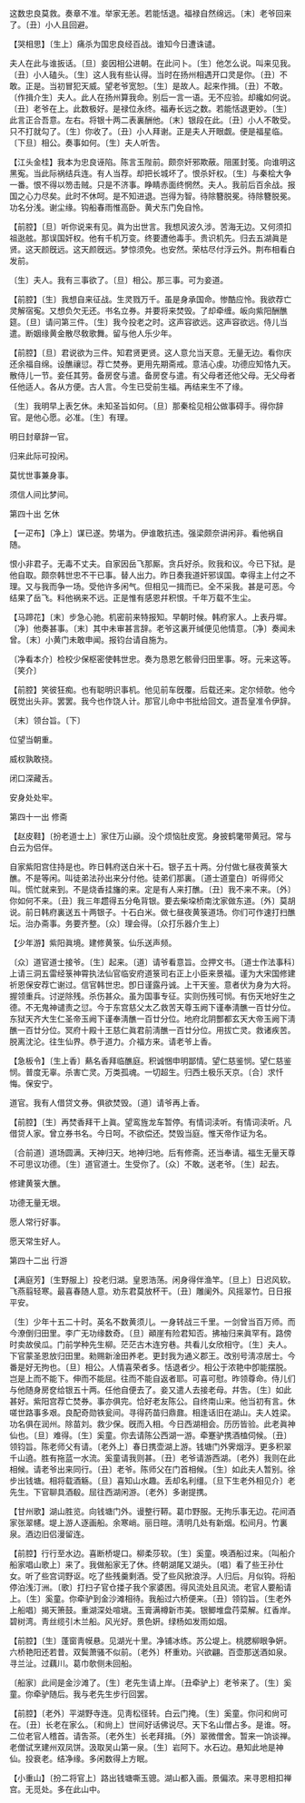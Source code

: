 <!-- { "loadSidebar": true } -->
这数忠良莫救。奏章不准。举家无恙。若能恬退。福禄自然绵远。〔末〕老爷回来了。〔丑〕小人且回避。 

【哭相思】〔生上〕痛杀为国忠良经百战。谁知今日遭诛谴。

夫人在此与谁扳话。〔旦〕妾因相公进朝。在此问卜。〔生〕他怎么说。叫来见我。〔丑〕小人磕头。〔生〕这人我有些认得。当时在扬州相遇开口灵是你。〔丑〕不敢。正是。当初冒犯天威。望老爷宽恕。〔生〕是故人。起来作揖。〔丑〕不敢。〔作揖介生〕夫人。此人在扬州算我命。别后一言一语。无不应验。却纔如何说。〔丑〕老爷在上。此数极好。是禄位永终。福寿长远之数。若能恬退更妙。〔生〕此言正合吾意。左右。将银十两二表裏酬他。〔末〕银段在此。〔丑〕小人不敢受。只不打就勾了。〔生〕你收了。〔丑〕小人拜谢。正是夫人开眼觑。便是福星临。〔下旦〕相公。奏事如何。〔生〕夫人听吿。 

【江头金桂】我本为忠良诬陷。陈言玉陛前。颇奈奸邪欺蔽。阻匿封笺。向谁明这黑寃。当此际祸结兵连。有人当荐。却把长城坏了。恨杀奸权。〔生〕与秦桧大争一番。恨不得以笏击贼。只是不济事。睁睛赤面终惘然。夫人。我前后百余战。报国之心力尽矣。此时不休呵。是不知进退。岂得为智。待除簪脱冕。待除簪脱冕。功名分浅。谢尘缘。钩船春雨惟高卧。黄犬东门免自怜。

【前腔】〔旦〕听你说来有见。眞为出世言。我想风波久涉。苦海无边。又何须扣祖逖舷。那误国奸权。他有千机万变。终要遭他毒手。贵识机先。归去五湖眞是贤。这天颜旣远。这天颜旣远。梦惊须免。也安然。荣枯尽付浮云外。荆布相看白发前。

〔生〕夫人。我有三事欲了。〔旦〕相公。那三事。可为妾道。 

【前腔】〔生〕我想自来征战。生灵戮万千。虽是身承国命。惨酷应怜。我欲荐亡灵解宿寃。又想负欠无还。书名立券。并要将来焚毁。了却牵缠。皈向紫阳酬醮筵。〔旦〕请问第三件。〔生〕我今投老之时。这声容欲远。这声容欲远。侍儿当遣。断姻缘黄金散尽敎歌舞。留与他人乐少年。

【前腔】〔旦〕君说欲为三件。知君贤更贤。这人意允当天意。无量无边。看你庆还余福自绵。设醮禳愆。荐亡焚券。更用先期斋戒。意洁心虔。功德应知恪九天。散侍儿一节。妾任其劳。备房奁与遣。备房奁与遣。有父母者还他父母。无父母者任他适人。各从方便。古人言。今生已受前生福。再结来生不了缘。

〔生〕我明早上表乞休。未知圣旨如何。〔旦〕那秦桧见相公做事碍手。得你辞官。是他心愿。必准。〔生〕有理。 

明日封章辞一官。



归来此际可投闲。

莫忧世事兼身事。



须信人间比梦间。 

第四十出
乞休

【一疋布】〔净上〕谋已遂。势堪为。伊谁敢抗违。强梁颇奈讲闲非。看他祸自随。

恨小非君子。无毒不丈夫。自家因岳飞那厮。贪兵好杀。败我和议。今已下狱。是他自取。颇奈韩世忠不干已事。替人出力。昨日奏我道奸邪误国。幸得主上付之不理。又与我而争一场。受他许多闲气。但相见一揖而已。全不采我。甚是可恶。今结果了岳飞。料他祸来不远。正是惟有感恩幷积恨。千年万载不生尘。 

【马蹄花】〔末〕步急心驰。机密前来特报知。早朝时候。韩府家人。上表丹墀。〔净〕他奏甚事。〔末〕其中未审甚言辞。老爷这裏开缄便见他情意。〔净〕奏闻未曾。〔末〕小黄门未敢申闻。报钧台请自施为。

〔净看本介〕检校少保枢密使韩世忠。奏为恳恩乞骸骨归田里事。呀。元来这等。〔笑介〕 

【前腔】笑彼狂痴。也有聪明识事机。他见前车旣覆。后载还来。定尔倾欹。他今旣觉出头非。罢罢。我今也作饶人计。那官儿命中书批给回文。道吾皇准令伊辞。

〔末〕领台旨。〔下〕 

位望当朝重。



威权孰敢挠。

闭口深藏舌。



安身处处牢。 

第四十一出
修斋

【赵皮鞋】〔扮老道士上〕家住万山巓。没个烦恼肚皮宽。身披鹤氅带黄冠。常与白云为侣伴。

自家紫阳宫住持是也。昨日韩府送白米十石。银子五十两。分付做七昼夜黄箓大醮。不是等闲。叫徒弟法孙出来分付他。徒弟们那裏。〔道士道童白〕听得师父叫。慌忙就来到。不是烧香挂旛的来。定是有人来打醮。〔丑〕我不来不来。〔外〕你如何不来。〔丑〕我三年趱得五分龟背银。要去柴垜桥南沈家做东道。〔外〕莫胡说。前日韩府裏送五十两银子。十石白米。做七昼夜黄箓道场。你们可作速打扫醮坛。治办斋事。务要齐整。〔众〕理会得。〔众打乐器介生上〕 

【少年游】紫阳眞境。建修黄箓。仙乐送声频。

〔众〕道官道士接爷。〔生〕起来。〔道〕请爷看意旨。佥押文书。〔道士作法事科〕上请三洞五雷经箓神霄执法仙官临安府道箓司右正上小臣来景福。谨为大宋国修建祈恩保安荐亡谢过。信官韩世忠。卽日谨露丹诚。上干天鉴。意者伏为身为大将。握领重兵。讨逆除残。杀伤甚众。虽为国事专征。实则伤残可悯。有伤天地好生之德。不无鬼神谴责之愆。今于东宫慈父太乙救苦天尊玉阙下谨奉淸醮一百廿分位。东狱天齐大生仁圣帝玉阙下谨奉淸醮一百廿分位。地府北阴酆都玄天大帝玉阙下淸醮一百廿分位。冥府十殿十王慈仁眞君前淸醮一百廿分位。用拔亡灵。救诸疾苦。脱离沈沦。往生仙界。恭于道力。介福方来。请老爷上香。 

【急板令】〔生上香〕爇名香拜临醮庭。积诚悃申明鄙情。望仁慈鉴悯。望仁慈鉴悯。普度无辜。杀害亡灵。万类孤魂。一切超生。归西土极乐天京。〔合〕求忏悔。保安宁。

道官。我有人借贷文券。俱欲焚毁。〔道〕请爷再上香。 

【前腔】〔生〕再焚香拜干上眞。望鸾旌龙车暂停。有情词渎听。有情词渎听。凡借贷人家。曾立券书名。今日呵。不欲偿还。焚毁当庭。惟天帝作证为名。

〔合前道〕道场圆满。天神归天。地神归地。后有修斋。还当奉请。福生无量天尊不可思议功德。〔生〕道官道士。生受你了。〔众〕不敢。送老爷。〔生〕起去。 

修建黄箓大醮。



功德无量无垠。

愿人常行好事。



愿天常生好人。 

第四十二出
行游

【满庭芳】〔生野服上〕投老归湖。皇恩浩荡。闲身得伴渔竿。〔旦上〕日迟风软。飞燕翦轻寒。最喜春随人意。劝东君莫放杯干。〔丑〕雕阑外。风摇翠竹。日日报平安。

〔生〕少年十五二十时。英名不数黄须儿。一身转战三千里。一剑曾当百万师。而今潦倒归田里。李广无功缘数奇。〔旦〕顚崖有险君知否。拂袖归来眞罕有。路傍时卖故侯瓜。门前学种先生柳。茫茫古木连穷巷。共看儿女欣相守。〔生〕夫人。下官蒙圣恩放归田里。勑赐新淦田养老。更封我为通义郡王。改别号淸凉居士。今番是好无拘也。〔旦〕相公。人情喜荣者多。恬退者少。相公于浓艳中卽能摆脱。岂是上而不能下。伸而不能屈。往而不能自返者耶。可喜可慰。昨领尊命。侍儿们与他随身房奁给银五十两。任他自便去了。妾又遣人去接老母。幷吿。〔生〕如此甚好。紫阳宫荐亡焚券。事亦俱完。恰好老友陈公。自终南山来。他当初有言。休嗟世路事多艰。良配奇勋铁瓮间。寻得药苗归鼎鼐。相逢话旧在湖山。夫人姓梁。功名俱在润州。除苗刘。救少保。旣而入相。今日西湖相会。历历皆验。此老眞神仙也。〔旦〕难得。〔生〕奚童。你去请陈公西湖一游。牵蹇驴携酒榼伺候。〔丑〕领钧旨。陈老师父有请。〔老外上〕春日携壶湖上游。钱塘门外霁烟浮。更多积翠千山遶。胜有拖蓝一水流。奚童请我则甚。〔丑〕老爷请游西湖。〔老外〕我则在此相候。请老爷出来同行。〔丑〕老爷。陈师父在门首相候。〔生〕如此夫人暂别。徐步出钱塘。相将载酒觞。〔旦〕喜知山水趣。丢却名利缰。〔旦下生老外相见介〕老先生。下官聊具酒殽。屈往西湖闲游。〔老外〕多谢提携。 

【甘州歌】湖山胜览。向钱塘门外。谩整行鞯。葛巾野服。无拘乐事无边。花间酒家张翠幰。堤上游人逐画船。余寒峭。丽日暄。淸明几处有新烟。松间月。竹裏泉。酒边旧侣漫留连。

【前腔】行行至水边。喜断桥堤口。柳柔莎软。〔生〕奚童。唤酒船过来。〔叫船介船家唱山歌上〕来了。我做船家无了休。终朝湖尾又湖头。〔唱〕看了些王孙仕女。听了些宫词野讴。吃了些残羹剩酒。受了些风掀浪浮。人归后。月似钩。将船停泊浅汀洲。〔歌〕打扫子官仓搂子我个家婆困。得风流处且风流。老官人要船请上。〔生〕奚童。你牵驴到金沙滩相待。我船过六桥便来。〔丑〕领钧旨。〔生老外上船唱〕揭天箫鼓。重湖深处喧塡。玉膏满樽新市美。银鲫堆盘荇菜解。红香岸。碧树湾。靑丝缆引木兰船。风光好。景色姸。绿杨如发雨如烟。

【前腔】〔生〕蓬窗靑幙悬。见湖光十里。净铺冰练。苏公堤上。桃腮柳眼争姸。六桥艳阳还若昔。双鬓萧骚不似前。〔老外〕杯重劝。兴欲翩。百壶那送酒如泉。寻兰沚。过藕川。葛巾欹侧未回船。

〔船家〕此间是金沙滩了。〔生〕老先生请上岸。〔丑牵驴上〕老爷来了。〔生〕奚童。你牵驴随后。我与老先生步行回罢。 

【前腔】〔老外〕平湖野寺连。见靑松径转。白云门掩。〔生〕奚童。你问和尙可在。〔丑〕长老在家么。〔和尙上〕世间好话佛说尽。天下名山僧占多。是谁。呀。二位老官人稽首。请吿茶。〔老外生〕长老拜揖。〔外〕翠微僧舍。暂来一饷谈禅。老僧试烹建州双凤饼。汲取吴山第一泉。〔生〕岩阿下。水石边。悬知此地是神仙。投衰老。结净缘。多闲数得上方眠。

【小重山】〔扮二将官上〕路出钱塘嘶玉骢。湖山都入画。景偏浓。来寻恩相扣禅宫。无觅处。多在此山中。

